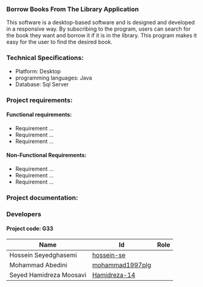 ###  Borrow Books From The Library Application
This software is a desktop-based software and is designed and developed in a responsive way.
By subscribing to the program, users can search for the book they want and borrow it if it is in the library.
This program makes it easy for the user to find the desired book.

### Technical Specifications:
- Platform: Desktop
- programming languages: Java 
- Database: Sql Server

### Project requirements:
#### Functional requirements:
- Requirement ...
- Requirement ...
- Requirement ...

#### Non-Functional Requirements:
- Requirement ...
- Requirement ...
- Requirement ...

### Project documentation:


### Developers

#### Project code: **G33**
Name  | Id   | Role
----  | --   | ----
Hossein Seyedghasemi | [hossein-se](https://github.com/hossein-se) |
Mohammad Abedini | [mohammad1997plg](https://github.com/mohammad1997plg) |
Seyed Hamidreza Moosavi | [Hamidreza-14](https://github.com/Hamidreza-14) |

